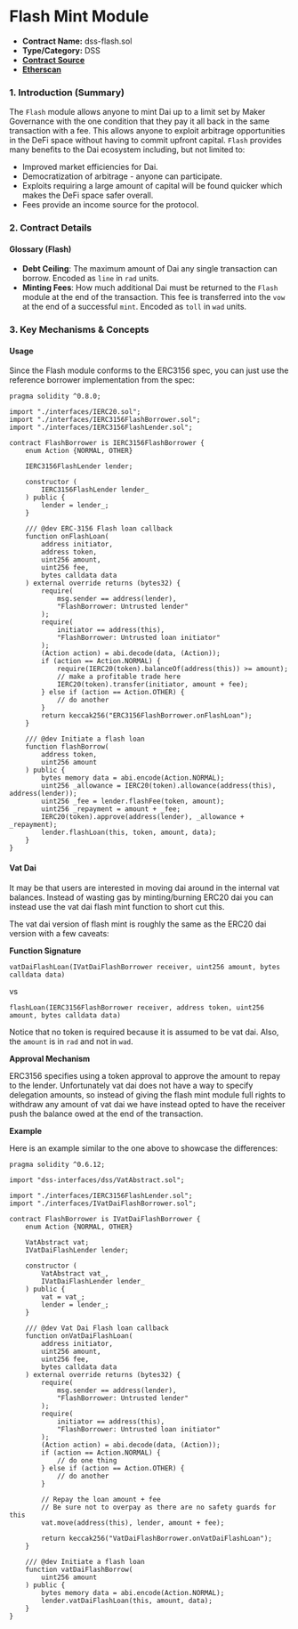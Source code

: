 # Flash Mint Module

* **Contract Name:** dss-flash.sol
* **Type/Category:** DSS
* [**Contract Source**](https://github.com/makerdao/dss-flash/blob/master/src/flash.sol)
* [**Etherscan**](https://etherscan.io/address/0x1EB4CF3A948E7D72A198fe073cCb8C7a948cD853)

### 1. Introduction \(Summary\)

The `Flash` module allows anyone to mint Dai up to a limit set by Maker Governance with the one condition that they pay it all back in the same transaction with a fee. This allows anyone to exploit arbitrage opportunities in the DeFi space without having to commit upfront capital. `Flash` provides many benefits to the Dai ecosystem including, but not limited to:

* Improved market efficiencies for Dai.
* Democratization of arbitrage - anyone can participate.
* Exploits requiring a large amount of capital will be found quicker which makes the DeFi space safer overall.
* Fees provide an income source for the protocol.

### 2. Contract Details

#### Glossary \(Flash\)

* **Debt Ceiling**: The maximum amount of Dai any single transaction can borrow. Encoded as  `line`  in  `rad`  units.
* **Minting Fees**: How much additional Dai must be returned to the  `Flash`  module at the end of the transaction. This fee is transferred into the  `vow`  at the end of a successful  `mint`. Encoded as  `toll`  in  `wad`  units.

### 3. Key Mechanisms & Concepts

#### Usage

Since the Flash module conforms to the ERC3156 spec, you can just use the reference borrower implementation from the spec:

```text
pragma solidity ^0.8.0;

import "./interfaces/IERC20.sol";
import "./interfaces/IERC3156FlashBorrower.sol";
import "./interfaces/IERC3156FlashLender.sol";

contract FlashBorrower is IERC3156FlashBorrower {
    enum Action {NORMAL, OTHER}

    IERC3156FlashLender lender;

    constructor (
        IERC3156FlashLender lender_
    ) public {
        lender = lender_;
    }

    /// @dev ERC-3156 Flash loan callback
    function onFlashLoan(
        address initiator,
        address token,
        uint256 amount,
        uint256 fee,
        bytes calldata data
    ) external override returns (bytes32) {
        require(
            msg.sender == address(lender),
            "FlashBorrower: Untrusted lender"
        );
        require(
            initiator == address(this),
            "FlashBorrower: Untrusted loan initiator"
        );
        (Action action) = abi.decode(data, (Action));
        if (action == Action.NORMAL) {
            require(IERC20(token).balanceOf(address(this)) >= amount);
            // make a profitable trade here
            IERC20(token).transfer(initiator, amount + fee);
        } else if (action == Action.OTHER) {
            // do another
        }
        return keccak256("ERC3156FlashBorrower.onFlashLoan");
    }

    /// @dev Initiate a flash loan
    function flashBorrow(
        address token,
        uint256 amount
    ) public {
        bytes memory data = abi.encode(Action.NORMAL);
        uint256 _allowance = IERC20(token).allowance(address(this), address(lender));
        uint256 _fee = lender.flashFee(token, amount);
        uint256 _repayment = amount + _fee;
        IERC20(token).approve(address(lender), _allowance + _repayment);
        lender.flashLoan(this, token, amount, data);
    }
}
```

#### Vat Dai

It may be that users are interested in moving dai around in the internal vat balances. Instead of wasting gas by minting/burning ERC20 dai you can instead use the vat dai flash mint function to short cut this.

The vat dai version of flash mint is roughly the same as the ERC20 dai version with a few caveats:

**Function Signature**

`vatDaiFlashLoan(IVatDaiFlashBorrower receiver, uint256 amount, bytes calldata data)`

vs

`flashLoan(IERC3156FlashBorrower receiver, address token, uint256 amount, bytes calldata data)`

Notice that no token is required because it is assumed to be vat dai. Also, the `amount` is in `rad` and not in `wad`.

**Approval Mechanism**

ERC3156 specifies using a token approval to approve the amount to repay to the lender. Unfortunately vat dai does not have a way to specify delegation amounts, so instead of giving the flash mint module full rights to withdraw any amount of vat dai we have instead opted to have the receiver push the balance owed at the end of the transaction.

**Example**

Here is an example similar to the one above to showcase the differences:

```text
pragma solidity ^0.6.12;

import "dss-interfaces/dss/VatAbstract.sol";

import "./interfaces/IERC3156FlashLender.sol";
import "./interfaces/IVatDaiFlashBorrower.sol";

contract FlashBorrower is IVatDaiFlashBorrower {
    enum Action {NORMAL, OTHER}

    VatAbstract vat;
    IVatDaiFlashLender lender;

    constructor (
        VatAbstract vat_,
        IVatDaiFlashLender lender_
    ) public {
        vat = vat_;
        lender = lender_;
    }

    /// @dev Vat Dai Flash loan callback
    function onVatDaiFlashLoan(
        address initiator,
        uint256 amount,
        uint256 fee,
        bytes calldata data
    ) external override returns (bytes32) {
        require(
            msg.sender == address(lender),
            "FlashBorrower: Untrusted lender"
        );
        require(
            initiator == address(this),
            "FlashBorrower: Untrusted loan initiator"
        );
        (Action action) = abi.decode(data, (Action));
        if (action == Action.NORMAL) {
            // do one thing
        } else if (action == Action.OTHER) {
            // do another
        }

        // Repay the loan amount + fee
        // Be sure not to overpay as there are no safety guards for this
        vat.move(address(this), lender, amount + fee);

        return keccak256("VatDaiFlashBorrower.onVatDaiFlashLoan");
    }

    /// @dev Initiate a flash loan
    function vatDaiFlashBorrow(
        uint256 amount
    ) public {
        bytes memory data = abi.encode(Action.NORMAL);
        lender.vatDaiFlashLoan(this, amount, data);
    }
}
```

